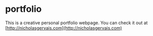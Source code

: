 # portfolio

This is a creative personal portfolio webpage. You can check it out at [http://nicholasgervais.com](http://nicholasgervais.com)
